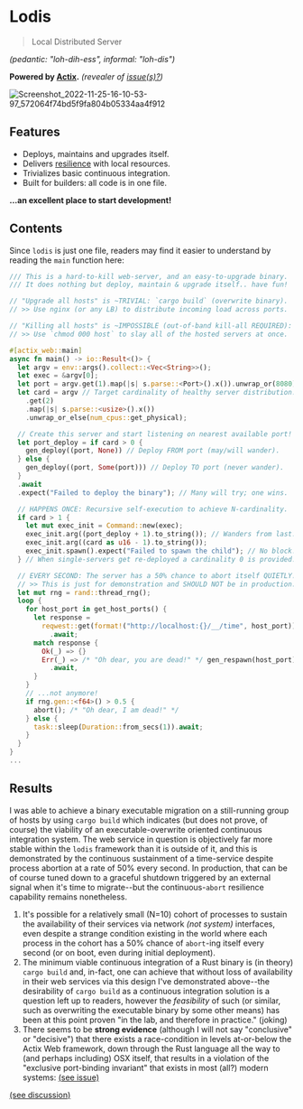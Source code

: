 # Lodis

> Local Distributed Server

_(pedantic: "loh-dih-ess", informal: "loh-dis")_

**Powered by [Actix](https://github.com/actix/actix-web).** _(revealer of [issue(s)?](https://github.com/actix/actix-web/issues/2932))_

![Screenshot_2022-11-25-16-10-53-97_572064f74bd5f9fa804b05334aa4f912](https://user-images.githubusercontent.com/8174594/204055821-d7004451-7e52-4212-a4c4-61f9b0f8f31c.jpg)

## Features

- Deploys, maintains and upgrades itself.
- Delivers [resilience](https://www.google.com/search?q=resilience+definition&rlz=1C5CHFA_enUS1009US1009&oq=resilience+de&aqs=chrome.0.0i433i512j69i57j0i512l8.3451j1j4&sourceid=chrome&ie=UTF-8) with local resources.
- Trivializes basic continuous integration.
- Built for builders: all code is in one file.

**...an excellent place to start development!**

## Contents

Since `lodis` is just one file, readers may find it easier to 
understand by reading the `main` function here:

```rust
/// This is a hard-to-kill web-server, and an easy-to-upgrade binary.
/// It does nothing but deploy, maintain & upgrade itself.. have fun!

// "Upgrade all hosts" is ~TRIVIAL: `cargo build` (overwrite binary).
// >> Use nginx (or any LB) to distribute incoming load across ports.

// "Killing all hosts" is ~IMPOSSIBLE (out-of-band kill-all REQUIRED):
// >> Use `chmod 000 host` to slay all of the hosted servers at once.

#[actix_web::main]
async fn main() -> io::Result<()> {
  let argv = env::args().collect::<Vec<String>>();
  let exec = &argv[0];
  let port = argv.get(1).map(|s| s.parse::<Port>().x()).unwrap_or(8080);
  let card = argv // Target cardinality of healthy server distribution.
    .get(2)
    .map(|s| s.parse::<usize>().x())
    .unwrap_or_else(num_cpus::get_physical);

  // Create this server and start listening on nearest available port!
  let port_deploy = if card > 0 {
    gen_deploy((port, None)) // Deploy FROM port (may/will wander).
  } else {
    gen_deploy((port, Some(port))) // Deploy TO port (never wander).
  }
  .await
  .expect("Failed to deploy the binary"); // Many will try; one wins.

  // HAPPENS ONCE: Recursive self-execution to achieve N-cardinality.
  if card > 1 {
    let mut exec_init = Command::new(exec);
    exec_init.arg((port_deploy + 1).to_string()); // Wanders from last.
    exec_init.arg((card as u16 - 1).to_string());
    exec_init.spawn().expect("Failed to spawn the child"); // No block!
  } // When single-servers get re-deployed a cardinality 0 is provided.

  // EVERY SECOND: The server has a 50% chance to abort itself QUIETLY!
  // >> This is just for demonstration and SHOULD NOT be in production.
  let mut rng = rand::thread_rng();
  loop {
    for host_port in get_host_ports() {
      let response =
        reqwest::get(format!("http://localhost:{}/__/time", host_port))
          .await;
      match response {
        Ok(_) => {}
        Err(_) => /* "Oh dear, you are dead!" */ gen_respawn(host_port)
          .await,
      }
    }
    // ...not anymore!
    if rng.gen::<f64>() > 0.5 {
      abort(); /* "Oh dear, I am dead!" */
    } else {
      task::sleep(Duration::from_secs(1)).await;
    }
  }
}
...
```

## Results

I was able to achieve a binary executable migration on a still-running group of hosts by using `cargo build` which indicates (but does not prove, of course) the viability of an executable-overwrite oriented continuous integration system. The web service in question is objectively far more stable within the `lodis` framework than it is outside of it, and this is demonstrated by the continuous sustainment of a time-service despite process abortion at a rate of 50% every second. In production, that can be of course tuned down to a graceful shutdown triggered by an external signal when it's time to migrate--but the continuous-`abort` resilience capability remains nonetheless.

1. It's possible for a relatively small (N=10) cohort of processes to sustain the availability of their services via network *(not system)* interfaces, even despite a strange condition existing in the world where each process in the cohort has a 50% chance of `abort`-ing itself every second (or on boot, even during initial deployment).
2. The minimum viable continuous integration of a Rust binary is (in theory) `cargo build` and, in-fact, one can achieve that without loss of availability in their web services via this design I've demonstrated above--the desirability of `cargo build` as a continuous integration solution is a question left up to readers, however the _feasibility_ of such (or similar, such as overwriting the executable binary by some other means) has been at this point proven "in the lab, and therefore in practice." (joking)
3. There seems to be **strong evidence** (although I will not say "conclusive" or "decisive") that there exists a race-condition in levels at-or-below the Actix Web framework, down through the Rust language all the way to (and perhaps including) OSX itself, that results in a violation of the "exclusive port-binding invariant" that exists in most (all?) modern systems: [(see issue)](https://github.com/actix/actix-web/issues/2932)

[(see discussion)](https://rust-lang.zulipchat.com/#narrow/stream/122651-general/topic/Distributed.20web-server.20research/near/312117377)
